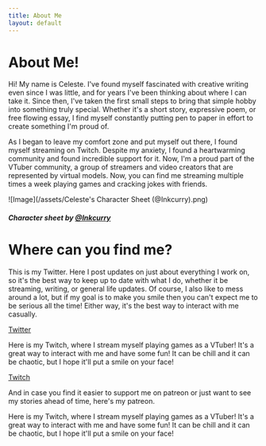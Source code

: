 ```yaml
---
title: About Me
layout: default
---
```

# About Me! #

Hi! My name is Celeste. I've found myself fascinated with creative writing even since I was little, and for years I've been thinking about where I can take it. Since then, I've taken the first small steps to bring that simple hobby into something truly special. Whether it's a short story, expressive poem, or free flowing essay, I find myself constantly putting pen to paper in effort to create something I'm proud of.

As I began to leave my comfort zone and put myself out there, I found myself streaming on Twitch. Despite my anxiety, I found a heartwarming community and found incredible support for it. Now, I'm a proud part of the VTuber community, a group of streamers and video creators that are represented by virtual models. Now, you can find me streaming multiple times a week playing games and cracking jokes with friends.

![Image](/assets/Celeste's Character Sheet (@Inkcurry).png)

##### Character sheet by [@Inkcurry](https://twitter.com/Inkcurry)

# Where can you find me? #

This is my Twitter. Here I post updates on just about everything I work on, so it's the best way to keep up to date with what I do, whether it be streaming, writing, or general life updates. Of course, I also like to mess around a lot, but if my goal is to make you smile then you can't expect me to be serious all the time! Either way, it's the best way to interact with me casually.

[Twitter](https://twitter.com/celestestarlite)

Here is my Twitch, where I stream myself playing games as a VTuber! It's a great way to interact with me and have some fun! It can be chill and it can be chaotic, but I hope it'll put a smile on your face!

[Twitch](https://www.twitch.tv/celestestarlite)

And in case you find it easier to support me on patreon or just want to see my stories ahead of time, here's my patreon.

Here is my Twitch, where I stream myself playing games as a VTuber! It's a great way to interact with me and have some fun! It can be chill and it can be chaotic, but I hope it'll put a smile on your face!

